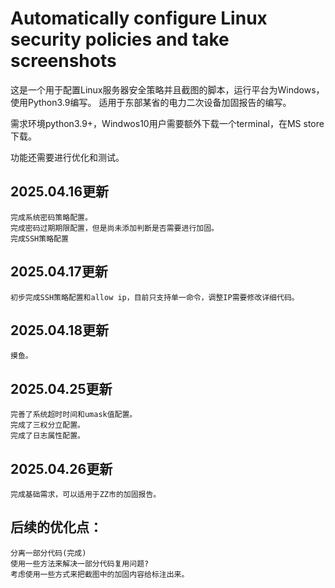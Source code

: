 # Automatically configure Linux security policies and take screenshots

这是一个用于配置Linux服务器安全策略并且截图的脚本，运行平台为Windows，使用Python3.9编写。
适用于东部某省的电力二次设备加固报告的编写。

需求环境python3.9+，Windwos10用户需要额外下载一个terminal，在MS store下载。

功能还需要进行优化和测试。

## 2025.04.16更新
    完成系统密码策略配置。
    完成密码过期期限配置，但是尚未添加判断是否需要进行加固。
    完成SSH策略配置

## 2025.04.17更新
    初步完成SSH策略配置和allow ip，目前只支持单一命令，调整IP需要修改详细代码。

## 2025.04.18更新
    摸鱼。
    
## 2025.04.25更新
    完善了系统超时时间和umask值配置。
    完成了三权分立配置。
    完成了日志属性配置。
    
## 2025.04.26更新
    完成基础需求，可以适用于ZZ市的加固报告。


## 后续的优化点：
    分离一部分代码(完成)
    使用一些方法来解决一部分代码复用问题?
    考虑使用一些方式来把截图中的加固内容给标注出来。
